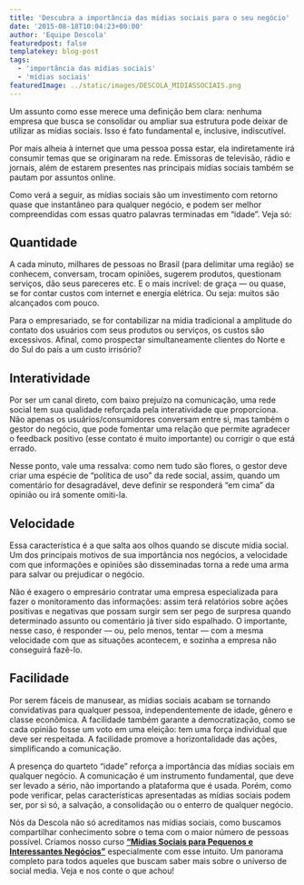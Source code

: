 ```yaml
---
title: 'Descubra a importância das mídias sociais para o seu negócio'
date: '2015-08-18T10:04:23+00:00'
author: 'Equipe Descola'
featuredpost: false
templatekey: blog-post
tags:
  - 'importância das mídias sociais'
  - 'mídias sociais'
featuredImage: ../static/images/DESCOLA_MIDIASSOCIAIS.png
---
```


Um assunto como esse merece uma definição bem clara: nenhuma empresa que busca se consolidar ou ampliar sua estrutura pode deixar de utilizar as mídias sociais. Isso é fato fundamental e, inclusive, indiscutível.

Por mais alheia à internet que uma pessoa possa estar, ela indiretamente irá consumir temas que se originaram na rede. Emissoras de televisão, rádio e jornais, além de estarem presentes nas principais mídias sociais também se pautam por assuntos online.

Como verá a seguir, as mídias sociais são um investimento com retorno quase que instantâneo para qualquer negócio, e podem ser melhor compreendidas com essas quatro palavras terminadas em “idade”. Veja só:

## **Quantidade**

A cada minuto, milhares de pessoas no Brasil (para delimitar uma região) se conhecem, conversam, trocam opiniões, sugerem produtos, questionam serviços, dão seus pareceres etc. E o mais incrível: de graça — ou quase, se for contar custos com internet e energia elétrica. Ou seja: muitos são alcançados com pouco.

Para o empresariado, se for contabilizar na mídia tradicional a amplitude do contato dos usuários com seus produtos ou serviços, os custos são excessivos. Afinal, como prospectar simultaneamente clientes do Norte e do Sul do país a um custo irrisório?

## **Interatividade**

Por ser um canal direto, com baixo prejuízo na comunicação, uma rede social tem sua qualidade reforçada pela interatividade que proporciona. Não apenas os usuários/consumidores conversam entre si, mas também o gestor do negócio, que pode fomentar uma relação que permite agradecer o feedback positivo (esse contato é muito importante) ou corrigir o que está errado.

Nesse ponto, vale uma ressalva: como nem tudo são flores, o gestor deve criar uma espécie de “política de uso” da rede social, assim, quando um comentário for desagradável, deve definir se responderá “em cima” da opinião ou irá somente omiti-la.

## **Velocidade**

Essa característica é a que salta aos olhos quando se discute mídia social. Um dos principais motivos de sua importância nos negócios, a velocidade com que informações e opiniões são disseminadas torna a rede uma arma para salvar ou prejudicar o negócio.

Não é exagero o empresário contratar uma empresa especializada para fazer o monitoramento das informações: assim terá relatórios sobre ações positivas e negativas que possam surgir sem ser pego de surpresa quando determinado assunto ou comentário já tiver sido espalhado. O importante, nesse caso, é responder — ou, pelo menos, tentar — com a mesma velocidade com que as situações acontecem, e sozinha a empresa não conseguirá fazê-lo.

## **Facilidade**

Por serem fáceis de manusear, as mídias sociais acabam se tornando convidativas para qualquer pessoa, independentemente de idade, gênero e classe econômica. A facilidade também garante a democratização, como se cada opinião fosse um voto em uma eleição: tem uma força individual que deve ser respeitada. A facilidade promove a horizontalidade das ações, simplificando a comunicação.

A presença do quarteto “idade” reforça a importância das mídias sociais em qualquer negócio. A comunicação é um instrumento fundamental, que deve ser levado a sério, não importando a plataforma que é usada. Porém, como pode verificar, pelas características apresentadas as mídias sociais podem ser, por si só, a salvação, a consolidação ou o enterro de qualquer negócio.

Nós da Descola não só acreditamos nas mídias sociais, como buscamos compartilhar conhecimento sobre o tema com o maior número de pessoas possível. Criamos nosso curso **[“Mídias Sociais para Pequenos e Interessantes Negócios”](http://descola.org/curso/2/midias-sociais-para-pequenos-negocios)** especialmente com esse intuito. Um panorama completo para todos aqueles que buscam saber mais sobre o universo de social media. Veja e nos conte o que achou!
